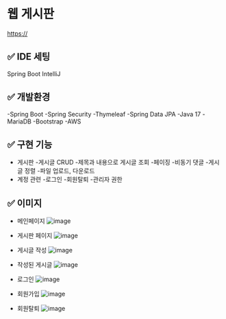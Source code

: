 # 웹 게시판
[https://](https://ddoongboard.duckdns.org/)


## ✅ IDE 세팅
Spring Boot
IntelliJ

## ✅ 개발환경
-Spring Boot
-Spring Security
-Thymeleaf
-Spring Data JPA
-Java 17
-MariaDB
-Bootstrap
-AWS

## ✅ 구현 기능
* 게시판
  -게시글 CRUD
  -제목과 내용으로 게시글 조회
  -페이징
  -비동기 댓글
  -게시글 정렬
  -파일 업로드, 다운로드
* 계정 관련
  -로그인
  -회원탈퇴
  -관리자 권한

## ✅ 이미지
* 메인페이지
![image](https://github.com/KTH1007/myhome/assets/104629952/8e8fecf6-febb-4ce8-b895-4adf8b6e5782)

* 게시판 페이지
![image](https://github.com/KTH1007/myhome/assets/104629952/3bd5c976-1157-4271-86bd-da52210afd03)

* 게시글 작성
![image](https://github.com/KTH1007/myhome/assets/104629952/2a3a61c5-d487-445a-af9e-ae9836660f37)

* 작성된 게시글
![image](https://github.com/KTH1007/myhome/assets/104629952/2088ea7a-ffe2-440f-8f8d-cdefa002ecf5)

* 로그인
![image](https://github.com/KTH1007/myhome/assets/104629952/afd2e3d7-34eb-4cb9-bb51-d2977025efc8)

* 회원가입
![image](https://github.com/KTH1007/myhome/assets/104629952/806872c3-0dc3-48be-a563-701c5e5a6a0d)

* 회원탈퇴
![image](https://github.com/KTH1007/myhome/assets/104629952/245c280c-269f-430e-9025-f2c6392c4ceb)





